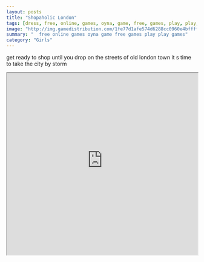 ```yaml
---
layout: posts
title: "Shopaholic London"
tags: [dress, free, online, games, oyna, game, free, games, play, play, games]
image: "http://img.gamedistribution.com/1fe77d1afe574d6288cc0960e4bffff0.jpg"
summary: "  free online games oyna game free games play play games"
category: "Girls"
---
```


get ready to shop until you drop on the streets of old london town it s time to take the city by storm

<iframe width="100%" height="480px;" src="http://flash.gamedistribution.com?game=1fe77d1afe574d6288cc0960e4bffff0"></iframe>